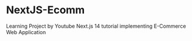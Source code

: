 # NextJS-Ecomm
Learning Project by Youtube Next.js 14 tutorial implementing E-Commerce Web Application
